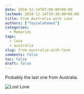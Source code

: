 ```yaml
---
date: 2018-12-14T07:00:00+06:00
lastmod: 2018-12-14T18:30:00+06:00
title: From Australia with Love
authors: ["foysalahamed"]
categories:
  - Memories
tags:
  - love
  - australia
slug: from-australia-with-love
comments: false
toc: false
draft: false
---
```


Probably the last one from Australia.

![Lost Love](/images/blog/from-australia-with-love.jpg)
